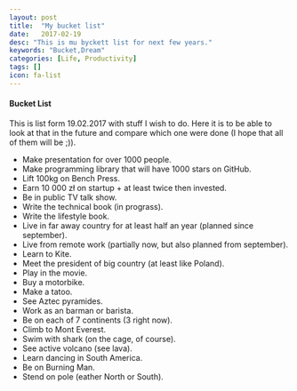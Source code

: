 ```yaml
---
layout: post
title:  "My bucket list"
date:   2017-02-19
desc: "This is mu byckett list for next few years."
keywords: "Bucket,Dream"
categories: [Life, Productivity]
tags: []
icon: fa-list
---
```


#### Bucket List

This is list form 19.02.2017 with stuff I wish to do. Here it is to be able to look at that in the future and compare which one were done (I hope that all of them will be ;)).

 * Make presentation for over 1000 people.
 * Make programming library that will have 1000 stars on GitHub.
 * Lift 100kg on Bench Press.
 * Earn 10 000 zł on startup + at least twice then invested.
 * Be in public TV talk show.
 * Write the technical book (in prograss).
 * Write the lifestyle book.
 * Live in far away country for at least half an year (planned since september).
 * Live from remote work (partially now, but also planned from september).
 * Learn to Kite.
 * Meet the president of big country (at least like Poland).
 * Play in the movie.
 * Buy a motorbike.
 * Make a tatoo.
 * See Aztec pyramides.
 * Work as an barman or barista.
 * Be on each of 7 continents (3 right now).
 * Climb to Mont Everest.
 * Swim with shark (on the cage, of course).
 * See active volcano (see lava).
 * Learn dancing in South America.
 * Be on Burning Man. 
 * Stend on pole (eather North or South).